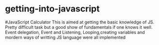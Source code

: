 # getting-into-javascript
#JavaScript Calculator
This is aimed at getting the basic knowledge of JS. Pretty difficult task but a good show of fundamentals if one knows it well. Event delegation, Event and Listening, Looping,creating variables and mordern ways of writting JS language were all implemented
